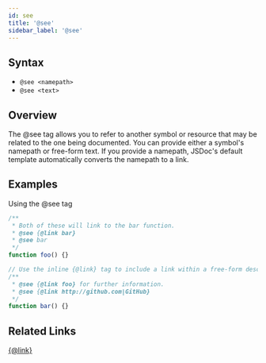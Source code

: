 ```yaml
---
id: see
title: '@see'
sidebar_label: '@see'
---
```


## Syntax

- `@see <namepath>`
- `@see <text>`

## Overview

The @see tag allows you to refer to another symbol or resource that may be related to the one being documented. You can provide either a symbol's namepath or free-form text. If you provide a namepath, JSDoc's default template automatically converts the namepath to a link.

## Examples

Using the @see tag

```js
/**
 * Both of these will link to the bar function.
 * @see {@link bar}
 * @see bar
 */
function foo() {}

// Use the inline {@link} tag to include a link within a free-form description.
/**
 * @see {@link foo} for further information.
 * @see {@link http://github.com|GitHub}
 */
function bar() {}
```

## Related Links

[{@link}](./inline-link.md)
